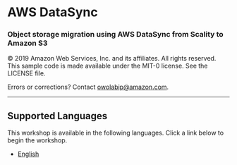 # **AWS DataSync**

### Object storage migration using AWS DataSync from Scality to Amazon S3

© 2019 Amazon Web Services, Inc. and its affiliates. All rights reserved.
This sample code is made available under the MIT-0 license. See the LICENSE file.

Errors or corrections? Contact [owolabip@amazon.com](mailto:owolabip@amazon.com).

---

## Supported Languages

This workshop is available in the following languages.  Click a link below to begin the workshop.

- [English](EN/)
